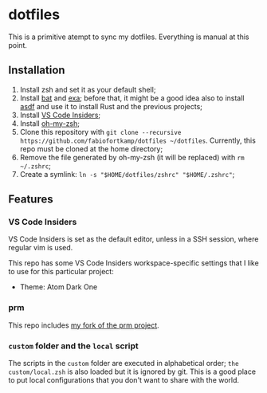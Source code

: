 # dotfiles

This is a primitive atempt to sync my dotfiles. Everything is manual
at this point.

## Installation

1. Install zsh and set it as your default shell;
2. Install [bat](https://github.com/sharkdp/bat) and [exa](https://github.com/ogham/exa); before that,  it might be a good idea also to install [asdf](https://asdf-vm.com/) and use it to install Rust and the previous projects;
3. Install [VS Code Insiders](https://code.visualstudio.com/insiders/);
4. Install [oh-my-zsh](https://github.com/ohmyzsh/ohmyzsh);
5. Clone this repository with 
`git clone --recursive https://github.com/fabiofortkamp/dotfiles ~/dotfiles`. 
Currently, this repo must be cloned at the home directory;
6. Remove the file generated by oh-my-zsh (it will be replaced) with `rm ~/.zshrc`;
7. Create a symlink: `ln -s "$HOME/dotfiles/zshrc" "$HOME/.zshrc"`;


## Features

### VS Code Insiders 

VS Code Insiders is set as the default editor, unless in a SSH session, where regular vim is used.

This repo has some VS Code Insiders workspace-specific settings that I like to use for
this particular project:

- Theme: Atom Dark One

### prm

This repo includes 
[my fork of the prm project](https://github.com/fabiofortkamp/prm).

### `custom` folder and the `local` script

The scripts in the `custom` folder are executed in alphabetical order; 
`the custom/local.zsh` is also loaded but it is ignored by git. This is a good
place to put local configurations that you don't want to share with the
world.
